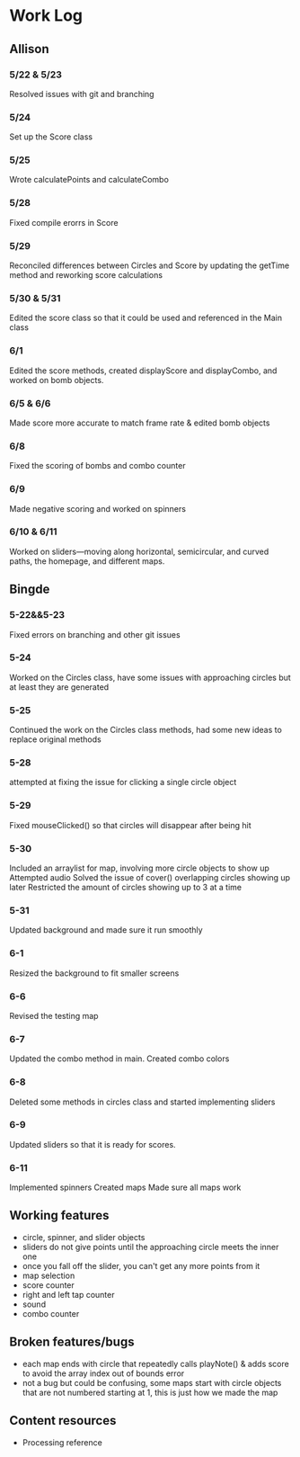 # Work Log

## Allison

### 5/22 & 5/23

Resolved issues with git and branching

### 5/24

Set up the Score class

### 5/25

Wrote calculatePoints and calculateCombo

### 5/28

Fixed compile erorrs in Score

### 5/29

Reconciled differences between Circles and Score by updating the getTime method and reworking score calculations

### 5/30 & 5/31

Edited the score class so that it could be used and referenced in the Main class

### 6/1

Edited the score methods, created displayScore and displayCombo, and worked on bomb objects.

### 6/5 & 6/6

Made score more accurate to match frame rate & edited bomb objects

### 6/8

Fixed the scoring of bombs and combo counter

### 6/9

Made negative scoring and worked on spinners

### 6/10 & 6/11

Worked on sliders—moving along horizontal, semicircular, and curved paths, the homepage, and different maps.

## Bingde

### 5-22&&5-23

Fixed errors on branching and other git issues

### 5-24

Worked on the Circles class, have some issues with approaching circles but at least they are generated

### 5-25

Continued the work on the Circles class methods, had some new ideas to replace original methods


### 5-28

attempted at fixing the issue for clicking a single circle object


### 5-29

Fixed mouseClicked() so that circles will disappear after being hit

### 5-30

Included an arraylist for map, involving more circle objects to show up
Attempted audio
Solved the issue of cover() overlapping circles showing up later
Restricted the amount of circles showing up to 3 at a time

### 5-31

Updated background and made sure it run smoothly

### 6-1

Resized the background to fit smaller screens

### 6-6

Revised the testing map

### 6-7

Updated the combo method in main.
Created combo colors

### 6-8

Deleted some methods in circles class and started implementing sliders


### 6-9

Updated sliders so that it is ready for scores.


### 6-11

Implemented spinners
Created maps
Made sure all maps work

## Working features
* circle, spinner, and slider objects
* sliders do not give points until the approaching circle meets the inner one
* once you fall off the slider, you can't get any more points from it
* map selection
* score counter
* right and left tap counter
* sound
* combo counter

## Broken features/bugs
* each map ends with circle that repeatedly calls playNote() & adds score to avoid the array index out of bounds error
* not a bug but could be confusing, some maps start with circle objects that are not numbered starting at 1, this is just how we made the map

## Content resources
* Processing reference
